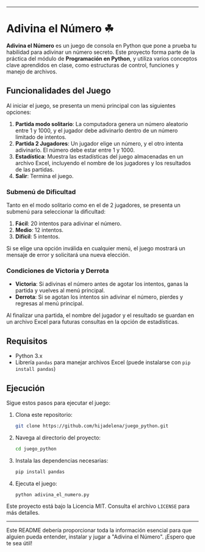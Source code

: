 
---

# Adivina el Número ☘

**Adivina el Número** es un juego de consola en Python que pone a prueba tu habilidad para adivinar un número secreto. Este proyecto forma parte de la práctica del módulo de **Programación en Python**, y utiliza varios conceptos clave aprendidos en clase, como estructuras de control, funciones y manejo de archivos.

## Funcionalidades del Juego

Al iniciar el juego, se presenta un menú principal con las siguientes opciones:

1. **Partida modo solitario**: La computadora genera un número aleatorio entre 1 y 1000, y el jugador debe adivinarlo dentro de un número limitado de intentos.
2. **Partida 2 Jugadores**: Un jugador elige un número, y el otro intenta adivinarlo. El número debe estar entre 1 y 1000.
3. **Estadística**: Muestra las estadísticas del juego almacenadas en un archivo Excel, incluyendo el nombre de los jugadores y los resultados de las partidas.
4. **Salir**: Termina el juego.

### Submenú de Dificultad

Tanto en el modo solitario como en el de 2 jugadores, se presenta un submenú para seleccionar la dificultad:

1. **Fácil**: 20 intentos para adivinar el número.
2. **Medio**: 12 intentos.
3. **Difícil**: 5 intentos.

Si se elige una opción inválida en cualquier menú, el juego mostrará un mensaje de error y solicitará una nueva elección.

### Condiciones de Victoria y Derrota

- **Victoria**: Si adivinas el número antes de agotar los intentos, ganas la partida y vuelves al menú principal.
- **Derrota**: Si se agotan los intentos sin adivinar el número, pierdes y regresas al menú principal.

Al finalizar una partida, el nombre del jugador y el resultado se guardan en un archivo Excel para futuras consultas en la opción de estadísticas.

## Requisitos

- Python 3.x
- Librería `pandas` para manejar archivos Excel (puede instalarse con `pip install pandas`)

## Ejecución

Sigue estos pasos para ejecutar el juego:

1. Clona este repositorio:

   ```bash
   git clone https://github.com/hijadelena/juego_python.git
   ```

2. Navega al directorio del proyecto:

   ```bash
   cd juego_python
   ```

3. Instala las dependencias necesarias:

   ```bash
   pip install pandas
   ```

4. Ejecuta el juego:

   ```bash
   python adivina_el_numero.py
   ```



Este proyecto está bajo la Licencia MIT. Consulta el archivo `LICENSE` para más detalles.

---

Este README debería proporcionar toda la información esencial para que alguien pueda entender, instalar y jugar a "Adivina el Número". ¡Espero que te sea útil!
